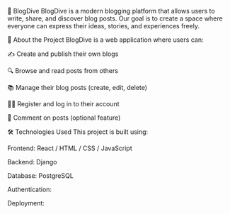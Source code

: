 🌊 BlogDive
BlogDive is a modern blogging platform that allows users to write, share, and discover blog posts. Our goal is to create a space where everyone can express their ideas, stories, and experiences freely.

🚀 About the Project
BlogDive is a web application where users can:

✍️ Create and publish their own blogs

🔍 Browse and read posts from others

📚 Manage their blog posts (create, edit, delete)

🧑‍💻 Register and log in to their account

💬 Comment on posts (optional feature) 

🛠️ Technologies Used
This project is built using:

Frontend: React / HTML / CSS / JavaScript

Backend:  Django 

Database: PostgreSQL 

Authentication: 

Deployment: 

